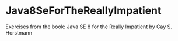 # Java8SeForTheReallyImpatient
Exercises from the book: Java SE 8 for the Really Impatient by Cay S. Horstmann
